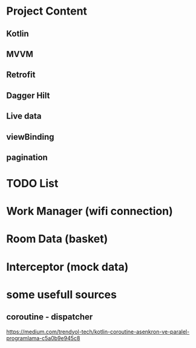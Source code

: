 # Project Content
## Kotlin
## MVVM
## Retrofit
## Dagger Hilt
## Live data
## viewBinding
## pagination


# TODO List
# Work Manager (wifi connection)
# Room Data (basket)
# Interceptor (mock data)


# some usefull sources
## coroutine - dispatcher
https://medium.com/trendyol-tech/kotlin-coroutine-asenkron-ve-paralel-programlama-c5a0b9e945c8
